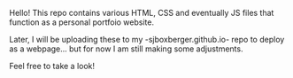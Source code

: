 Hello! This repo contains various HTML, CSS and eventually JS files that function as a personal portfoio website.

Later, I will be uploading these to my -sjboxberger.github.io- repo to deploy as a webpage... but for now I am still making some adjustments.

Feel free to take a look!
